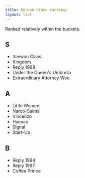 ```yaml
---
title: Korean drama rankings
layout: list
---
```


Ranked relatively within the buckets.

## S
- Itaewon Class
- Kingdom
- Reply 1988
- Under the Queen's Umbrella
- Extraordinary Attorney Woo

## A
- Little Women
- Narco-Saints
- Vincenzo
- Hyenas
- Signal
- Start-Up

## B
- Reply 1994
- Reply 1997
- Coffee Prince